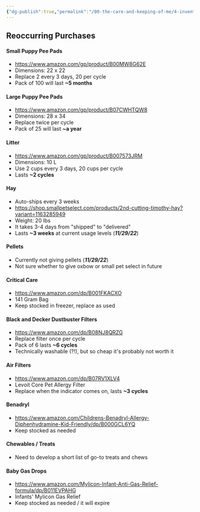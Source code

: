 ```yaml
---
{"dg-publish":true,"permalink":"/00-the-care-and-keeping-of-me/4-inventory/inventory/rabbit-care-inventory/","tags":"gardenEntry"}
---
```



## Reoccurring Purchases

#### Small Puppy Pee Pads
- https://www.amazon.com/gp/product/B00MW8G62E
- Dimensions: 22 x 22
- Replace 2 every 3 days, 20 per cycle
- Pack of 100 will last **~5 months**

#### Large Puppy Pee Pads
- https://www.amazon.com/gp/product/B07CWHTQW8
- Dimensions: 28 x 34
- Replace twice per cycle
- Pack of 25 will last **~a year**

#### Litter
- https://www.amazon.com/gp/product/B007573JRM
- Dimensions: 10 L
- Use 2 cups every 3 days, 20 cups per cycle
- Lasts **~2 cycles**

#### Hay
- Auto-ships every 3 weeks
- https://shop.smallpetselect.com/products/2nd-cutting-timothy-hay?variant=1163285949
- Weight: 20 Ibs
- It takes 3-4 days from "shipped" to "delivered"
- Lasts **~3 weeks** at current usage levels (***11/29/22***)

#### Pellets
- Currently not giving pellets (***11/29/22***)
- Not sure whether to give oxbow or small pet select in future

#### Critical Care
- https://www.amazon.com/dp/B001FKACXO
- 141 Gram Bag
- Keep stocked in freezer, replace as used

#### Black and Decker Dustbuster Filters
- https://www.amazon.com/dp/B08NJ8QRZG
- Replace filter once per cycle
- Pack of 6 lasts **~6 cycles**
- Technically washable (?!), but so cheap it's probably not worth it

#### Air Filters
- https://www.amazon.com/dp/B07RV1XLV4
- Levoit Core Pet Allergy Filter
- Replace when the indicator comes on, lasts **~3 cycles**

#### Benadryl
- https://www.amazon.com/Childrens-Benadryl-Allergy-Diphenhydramine-Kid-Friendly/dp/B000GCL6YQ
- Keep stocked as needed

#### Chewables / Treats
- Need to develop a short list of go-to treats and chews

#### Baby Gas Drops
- https://www.amazon.com/Mylicon-Infant-Anti-Gas-Relief-formula/dp/B011EVPAHG
- Infants' Mylicon Gas Relief
- Keep stocked as needed / it will expire
